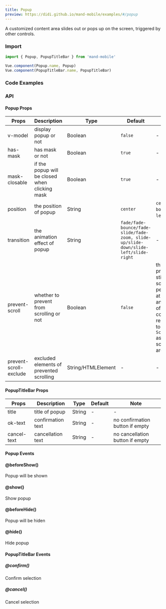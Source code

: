 ```yaml
---
title: Popup
preview: https://didi.github.io/mand-mobile/examples/#/popup
---
```


A customized content area slides out or pops up on the screen, triggered by other controls.
### Import

```javascript
import { Popup, PopupTitleBar } from 'mand-mobile'

Vue.component(Popup.name, Popup)
Vue.component(PopupTitleBar.name, PopupTitleBar)
```

### Code Examples
<!-- DEMO -->

### API

#### Popup Props
|Props | Description | Type | Default | Note|
|----|-----|------|------|------|
|v-model|display popup or not|Boolean|`false`|-|
|has-mask|has mask or not|Boolean|`true`|-|
|mask-closable|if the popup will be closed when clicking mask|Boolean|`true`|-|
|position|the position of popup|String|`center`|`center`, `top`, `bottom`, `left`, `right`|
|transition|the animation effect of popup|String|`fade/fade-bounce/fade-slide/fade-zoom, slide-up/slide-down/slide-left/slide-right`|-|
|prevent-scroll|whether to prevent from scrolling or not|Boolean|`false`|this program still has scrolling penetration at the top and bottom of the content, recommend to use `ScrollView` as the scrolling area|
|prevent-scroll-exclude|excluded elements of prevented scrolling|String/HTMLElement|-|-|

#### PopupTitleBar Props
|Props | Description | Type | Default | Note|
|----|-----|------|------|------|
|title|title of popup|String|-|-|
|ok-text|confirmation text|String|-|no confirmation button if empty|
|cancel-text|cancellation text|String|-|no cancellation button if empty|

#### Popup Events

#### @beforeShow()
Popup will be shown

#### @show()
Show popup

#### @beforeHide()
Popup will be hiden

#### @hide()
Hide popup

#### PopupTitleBar Events

##### @confirm()
Confirm selection

##### @cancel()
Cancel selection
